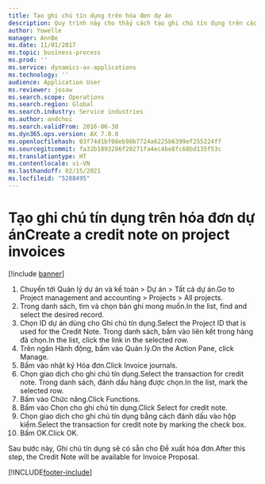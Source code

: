```yaml
---
title: Tạo ghi chú tín dụng trên hóa đơn dự án
description: Quy trình này cho thấy cách tạo ghi chú tín dụng trên các hóa đơn dự án đã được đăng.
author: Yowelle
manager: AnnBe
ms.date: 11/01/2017
ms.topic: business-process
ms.prod: ''
ms.service: dynamics-ax-applications
ms.technology: ''
audience: Application User
ms.reviewer: josaw
ms.search.scope: Operations
ms.search.region: Global
ms.search.industry: Service industries
ms.author: andchoi
ms.search.validFrom: 2016-06-30
ms.dyn365.ops.version: AX 7.0.0
ms.openlocfilehash: 03f74d1bf08eb98b7724a6225b6399ef255224ff
ms.sourcegitcommit: fa32b1893286f20271fa4ec4be8fc68bd135f53c
ms.translationtype: HT
ms.contentlocale: vi-VN
ms.lasthandoff: 02/15/2021
ms.locfileid: "5288495"
---
```

# <a name="create-a-credit-note-on-project-invoices"></a><span data-ttu-id="53b65-103">Tạo ghi chú tín dụng trên hóa đơn dự án</span><span class="sxs-lookup"><span data-stu-id="53b65-103">Create a credit note on project invoices</span></span>

[!include [banner](../../includes/banner.md)]

1. <span data-ttu-id="53b65-104">Chuyển tới Quản lý dự án và kế toán > Dự án > Tất cả dự án.</span><span class="sxs-lookup"><span data-stu-id="53b65-104">Go to Project management and accounting > Projects > All projects.</span></span> 
2. <span data-ttu-id="53b65-105">Trong danh sách, tìm và chọn bản ghi mong muốn.</span><span class="sxs-lookup"><span data-stu-id="53b65-105">In the list, find and select the desired record.</span></span> 
3. <span data-ttu-id="53b65-106">Chọn ID dự án dùng cho Ghi chú tín dụng.</span><span class="sxs-lookup"><span data-stu-id="53b65-106">Select the Project ID that is used for the Credit Note.</span></span> <span data-ttu-id="53b65-107">Trong danh sách, bấm vào liên kết trong hàng đã chọn.</span><span class="sxs-lookup"><span data-stu-id="53b65-107">In the list, click the link in the selected row.</span></span> 
4. <span data-ttu-id="53b65-108">Trên ngăn Hành động, bấm vào Quản lý.</span><span class="sxs-lookup"><span data-stu-id="53b65-108">On the Action Pane, click Manage.</span></span> 
5. <span data-ttu-id="53b65-109">Bấm vào nhật ký Hóa đơn.</span><span class="sxs-lookup"><span data-stu-id="53b65-109">Click Invoice journals.</span></span> 
6. <span data-ttu-id="53b65-110">Chọn giao dịch cho ghi chú tín dụng.</span><span class="sxs-lookup"><span data-stu-id="53b65-110">Select the transaction for credit note.</span></span> <span data-ttu-id="53b65-111">Trong danh sách, đánh dấu hàng được chọn.</span><span class="sxs-lookup"><span data-stu-id="53b65-111">In the list, mark the selected row.</span></span> 
7. <span data-ttu-id="53b65-112">Bấm vào Chức năng.</span><span class="sxs-lookup"><span data-stu-id="53b65-112">Click Functions.</span></span> 
8. <span data-ttu-id="53b65-113">Bấm vào Chọn cho ghi chú tín dụng.</span><span class="sxs-lookup"><span data-stu-id="53b65-113">Click Select for credit note.</span></span> 
9. <span data-ttu-id="53b65-114">Chọn giao dịch cho ghi chú tín dụng bằng cách đánh dấu vào hộp kiểm.</span><span class="sxs-lookup"><span data-stu-id="53b65-114">Select the transaction for credit note by marking the check box.</span></span>
10. <span data-ttu-id="53b65-115">Bấm OK.</span><span class="sxs-lookup"><span data-stu-id="53b65-115">Click OK.</span></span> 

<span data-ttu-id="53b65-116">Sau bước này, Ghi chú tín dụng sẽ có sẵn cho Đề xuất hóa đơn.</span><span class="sxs-lookup"><span data-stu-id="53b65-116">After this step, the Credit Note will be available for Invoice Proposal.</span></span>


[!INCLUDE[footer-include](../../includes/footer-banner.md)]